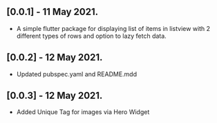 ## [0.0.1] - 11 May 2021.

* A simple flutter package for displaying list of items in listview with 2 different types of rows and option to lazy fetch data.

## [0.0.2] - 12 May 2021.

* Updated pubspec.yaml and README.mdd

## [0.0.3] - 12 May 2021.

* Added Unique Tag for images via Hero Widget